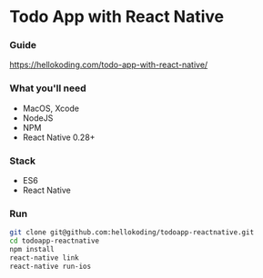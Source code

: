 # Todo App with React Native

### Guide
https://hellokoding.com/todo-app-with-react-native/

### What you'll need
- MacOS, Xcode
- NodeJS
- NPM
- React Native 0.28+

### Stack
- ES6
- React Native

### Run
```bash
git clone git@github.com:hellokoding/todoapp-reactnative.git
cd todoapp-reactnative
npm install
react-native link
react-native run-ios
```
